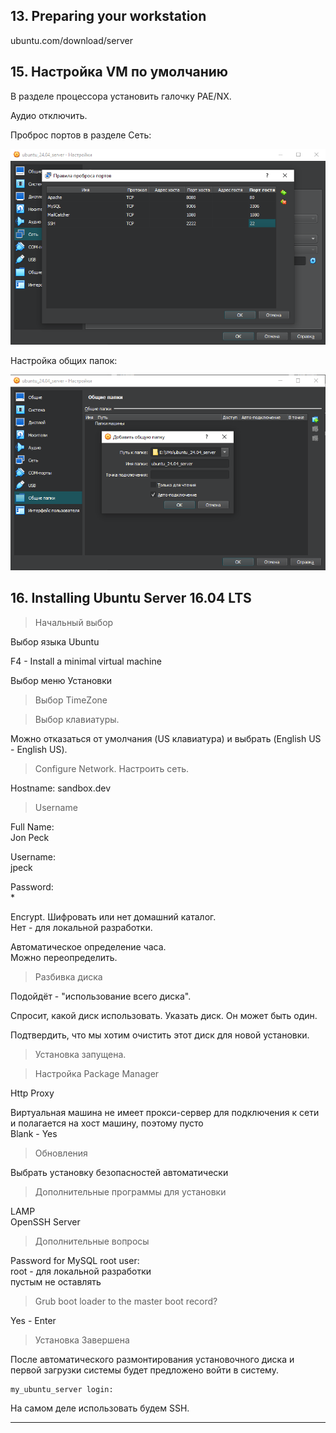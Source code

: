 ## 13. Preparing your workstation

ubuntu.com/download/server

## 15. Настройка VM по умолчанию

В разделе процессора установить галочку PAE/NX.  

Аудио отключить.  

Проброс портов в разделе Сеть:   

<img src="img/ports.png" alt="drawing" width="700"/>

Настройка общих папок:  

<img src="img/shared_folders.png" alt="drawing" width="700"/>

## 16. Installing Ubuntu Server 16.04 LTS

> Начальный выбор

Выбор языка Ubuntu

F4 - Install a minimal virtual machine

Выбор меню Установки

> Выбор TimeZone

> Выбор клавиатуры.  

Можно отказаться от умолчания (US клавиатура) и выбрать (English US - English US).  

> Configure Network. Настроить сеть.  

Hostname: sandbox.dev  

> Username

Full Name:  
Jon Peck

Username:  
jpeck

Password:  
*

Encrypt. Шифровать или нет домашний каталог.  
Нет - для локальной разработки.  

Автоматическое определение часа.  
Можно переопределить.  

> Разбивка диска

Подойдёт - "использование всего диска".  

Спросит, какой диск использовать. Указать диск. Он может быть один.  

Подтвердить, что мы хотим очистить этот диск для новой установки.  

> Установка запущена.

> Настройка Package Manager

Http Proxy 

Виртуальная машина не имеет прокси-сервер для подключения к сети и  полагается на хост машину, поэтому пусто    
Blank - Yes  

> Обновления  

Выбрать установку безопасностей автоматически  

> Дополнительные программы для установки

LAMP  
OpenSSH Server  

> Дополнительные вопросы

Password for MySQL root user:  
root - для локальной разработки  
пустым не оставлять  

> Grub boot loader to the master boot record?  

Yes - Enter 

> Установка Завершена

После автоматического размонтирования установочного диска и первой загрузки системы будет предложено войти в систему.  

    my_ubuntu_server login:

На самом деле использовать будем SSH.  

---










